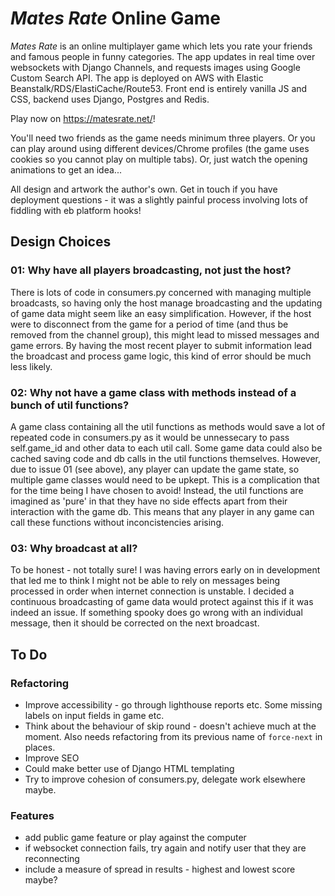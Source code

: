 # _Mates Rate_ Online Game

_Mates Rate_ is an online multiplayer game which lets you rate your friends and famous people in funny categories. The app updates in real time over websockets with Django Channels, and requests images using Google Custom Search API. The app is deployed on AWS with Elastic Beanstalk/RDS/ElastiCache/Route53. Front end is entirely vanilla JS and CSS, backend uses Django, Postgres and Redis.

Play now on https://matesrate.net/!

You'll need two friends as the game needs minimum three players. Or you can play around using different devices/Chrome profiles (the game uses cookies so you cannot play on multiple tabs). Or, just watch the opening animations to get an idea...

All design and artwork the author's own. Get in touch if you have deployment questions - it was a slightly painful process involving lots of fiddling with eb platform hooks!

## Design Choices

### 01: Why have all players broadcasting, not just the host?

There is lots of code in consumers.py concerned with managing multiple broadcasts, so having only the host manage broadcasting and the updating of game data might seem like an easy simplification. However, if the host were to disconnect from the game for a period of time (and thus be removed from the channel group), this might lead to missed messages and game errors. By having the most recent player to submit information lead the broadcast and process game logic, this kind of error should be much less likely.

### 02: Why not have a game class with methods instead of a bunch of util functions?

A game class containing all the util functions as methods would save a lot of repeated code in consumers.py as it would be unnessecary to pass self.game_id and other data to each util call. Some game data could also be cached saving code and db calls in the util functions themselves. However, due to issue 01 (see above), any player can update the game state, so multiple game classes would need to be upkept. This is a complication that for the time being I have chosen to avoid! Instead, the util functions are imagined as 'pure' in that they have no side effects apart from their interaction with the game db. This means that any player in any game can call these functions without inconcistencies arising.

### 03: Why broadcast at all?

To be honest - not totally sure! I was having errors early on in development that led me to think I might not be able to rely on messages being processed in order when internet connection is unstable. I decided a continuous broadcasting of game data would protect against this if it was indeed an issue. If something spooky does go wrong with an individual message, then it should be corrected on the next broadcast.

## To Do

### Refactoring

- Improve accessibility - go through lighthouse reports etc. Some missing labels on input fields in game etc.
- Think about the behaviour of skip round - doesn't achieve much at the moment. Also needs refactoring from its previous name of `force-next` in places.
- Improve SEO
- Could make better use of Django HTML templating
- Try to improve cohesion of consumers.py, delegate work elsewhere maybe.

### Features

- add public game feature or play against the computer
- if websocket connection fails, try again and notify user that they are reconnecting
- include a measure of spread in results - highest and lowest score maybe?

